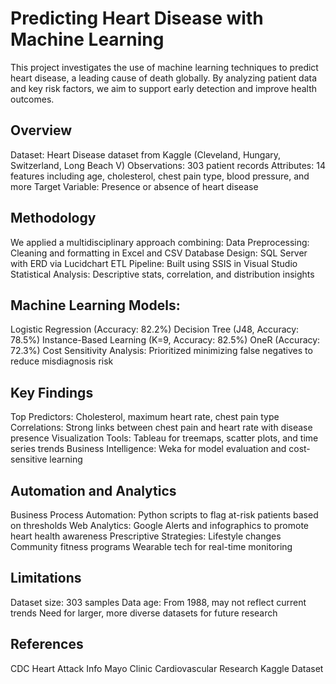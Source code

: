 # Predicting Heart Disease with Machine Learning
This project investigates the use of machine learning techniques to predict heart disease, a leading cause of death globally. By analyzing patient data and key risk factors, we aim to support early detection and improve health outcomes.

## Overview
Dataset: Heart Disease dataset from Kaggle (Cleveland, Hungary, Switzerland, Long Beach V)
Observations: 303 patient records
Attributes: 14 features including age, cholesterol, chest pain type, blood pressure, and more
Target Variable: Presence or absence of heart disease

## Methodology
We applied a multidisciplinary approach combining:
Data Preprocessing: Cleaning and formatting in Excel and CSV
Database Design: SQL Server with ERD via Lucidchart
ETL Pipeline: Built using SSIS in Visual Studio
Statistical Analysis: Descriptive stats, correlation, and distribution insights

## Machine Learning Models:
Logistic Regression (Accuracy: 82.2%)
Decision Tree (J48, Accuracy: 78.5%)
Instance-Based Learning (K=9, Accuracy: 82.5%)
OneR (Accuracy: 72.3%)
Cost Sensitivity Analysis: Prioritized minimizing false negatives to reduce misdiagnosis risk

## Key Findings
Top Predictors: Cholesterol, maximum heart rate, chest pain type
Correlations: Strong links between chest pain and heart rate with disease presence
Visualization Tools: Tableau for treemaps, scatter plots, and time series trends
Business Intelligence: Weka for model evaluation and cost-sensitive learning

## Automation and Analytics
Business Process Automation: Python scripts to flag at-risk patients based on thresholds
Web Analytics: Google Alerts and infographics to promote heart health awareness
Prescriptive Strategies:
Lifestyle changes
Community fitness programs
Wearable tech for real-time monitoring

## Limitations
Dataset size: 303 samples
Data age: From 1988, may not reflect current trends
Need for larger, more diverse datasets for future research

## References
CDC Heart Attack Info
Mayo Clinic Cardiovascular Research
Kaggle Dataset

